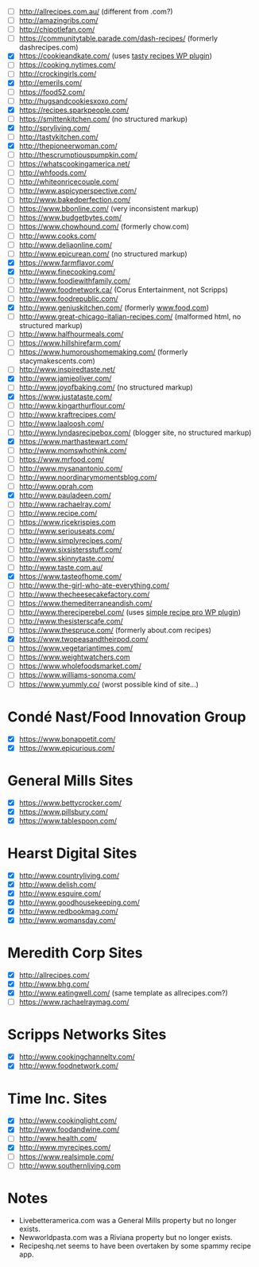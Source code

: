 - [ ] http://allrecipes.com.au/ (different from .com?)
- [ ] http://amazingribs.com/
- [ ] http://chipotlefan.com/
- [ ] https://communitytable.parade.com/dash-recipes/ (formerly dashrecipes.com)
- [x] https://cookieandkate.com/ (uses [tasty recipes WP plugin](https://www.wptasty.com/tasty-recipes/))
- [ ] https://cooking.nytimes.com/
- [ ] http://crockingirls.com/
- [x] http://emerils.com/
- [ ] https://food52.com/
- [ ] http://hugsandcookiesxoxo.com/
- [x] https://recipes.sparkpeople.com/
- [ ] https://smittenkitchen.com/ (no structured markup)
- [x] http://spryliving.com/
- [ ] http://tastykitchen.com/
- [x] http://thepioneerwoman.com/
- [ ] http://thescrumptiouspumpkin.com/
- [ ] https://whatscookingamerica.net/
- [ ] http://whfoods.com/
- [ ] http://whiteonricecouple.com/
- [ ] http://www.aspicyperspective.com/
- [ ] http://www.bakedperfection.com/
- [ ] https://www.bbonline.com/ (very inconsistent markup)
- [ ] https://www.budgetbytes.com/
- [ ] https://www.chowhound.com/ (formerly chow.com)
- [ ] http://www.cooks.com/
- [ ] http://www.deliaonline.com/
- [ ] http://www.epicurean.com/ (no structured markup)
- [x] https://www.farmflavor.com/
- [x] http://www.finecooking.com/
- [ ] http://www.foodiewithfamily.com/
- [ ] http://www.foodnetwork.ca/ (Corus Entertainment, not Scripps)
- [ ] http://www.foodrepublic.com/
- [x] http://www.geniuskitchen.com/ (formerly www.food.com)
- [ ] http://www.great-chicago-italian-recipes.com/ (malformed html, no structured markup)
- [ ] http://www.halfhourmeals.com/
- [ ] https://www.hillshirefarm.com/
- [ ] https://www.humoroushomemaking.com/ (formerly stacymakescents.com)
- [ ] http://www.inspiredtaste.net/
- [x] http://www.jamieoliver.com/
- [ ] http://www.joyofbaking.com/ (no structured markup)
- [x] https://www.justataste.com/
- [ ] http://www.kingarthurflour.com/
- [ ] http://www.kraftrecipes.com/
- [ ] http://www.laaloosh.com/
- [ ] http://www.lyndasrecipebox.com/ (blogger site, no structured markup)
- [x] https://www.marthastewart.com/
- [ ] http://www.momswhothink.com/
- [ ] https://www.mrfood.com/
- [ ] http://www.mysanantonio.com/
- [ ] http://www.noordinarymomentsblog.com/
- [ ] http://www.oprah.com
- [x] http://www.pauladeen.com/
- [ ] http://www.rachaelray.com/
- [ ] http://www.recipe.com/
- [ ] https://www.ricekrispies.com
- [ ] http://www.seriouseats.com/
- [ ] http://www.simplyrecipes.com/
- [ ] http://www.sixsistersstuff.com/
- [ ] http://www.skinnytaste.com/
- [ ] http://www.taste.com.au/
- [x] https://www.tasteofhome.com/
- [ ] http://www.the-girl-who-ate-everything.com/
- [ ] http://www.thecheesecakefactory.com/
- [ ] https://www.themediterraneandish.com/
- [ ] http://www.thereciperebel.com/ (uses [simple recipe pro WP plugin](https://simplerecipepro.com/))
- [ ] http://www.thesisterscafe.com/
- [ ] https://www.thespruce.com/ (formerly about.com recipes)
- [x] https://www.twopeasandtheirpod.com/
- [ ] https://www.vegetariantimes.com/
- [ ] https://www.weightwatchers.com
- [ ] https://www.wholefoodsmarket.com/
- [ ] https://www.williams-sonoma.com/
- [ ] https://www.yummly.co/ (worst possible kind of site...)

# Condé Nast/Food Innovation Group
- [x] https://www.bonappetit.com/
- [x] https://www.epicurious.com/

# General Mills Sites
- [x] https://www.bettycrocker.com/
- [x] https://www.pillsbury.com/
- [x] https://www.tablespoon.com/

# Hearst Digital Sites
- [x] http://www.countryliving.com/
- [x] http://www.delish.com/
- [x] http://www.esquire.com/
- [x] http://www.goodhousekeeping.com/
- [x] http://www.redbookmag.com/
- [x] http://www.womansday.com/

# Meredith Corp Sites
- [x] http://allrecipes.com/
- [x] http://www.bhg.com/
- [x] http://www.eatingwell.com/ (same template as allrecipes.com?)
- [ ] https://www.rachaelraymag.com/

# Scripps Networks Sites
- [x] http://www.cookingchanneltv.com/
- [x] http://www.foodnetwork.com/

# Time Inc. Sites
- [x] http://www.cookinglight.com/
- [x] http://www.foodandwine.com/
- [ ] http://www.health.com/
- [x] http://www.myrecipes.com/
- [ ] https://www.realsimple.com/
- [ ] http://www.southernliving.com

# Notes
- Livebetteramerica.com was a General Mills property but no longer exists.
- Newworldpasta.com was a Riviana property but no longer exists.
- Recipeshq.net seems to have been overtaken by some spammy recipe app.
